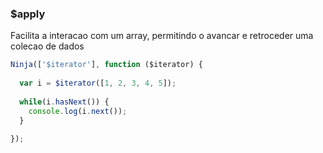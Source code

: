 ### $apply

Facilita a interacao com um array, permitindo o avancar e retroceder uma colecao de dados

```javascript
Ninja(['$iterator'], function ($iterator) {
  
  var i = $iterator([1, 2, 3, 4, 5]);
  
  while(i.hasNext()) {
    console.log(i.next());
  }
  
});
```
